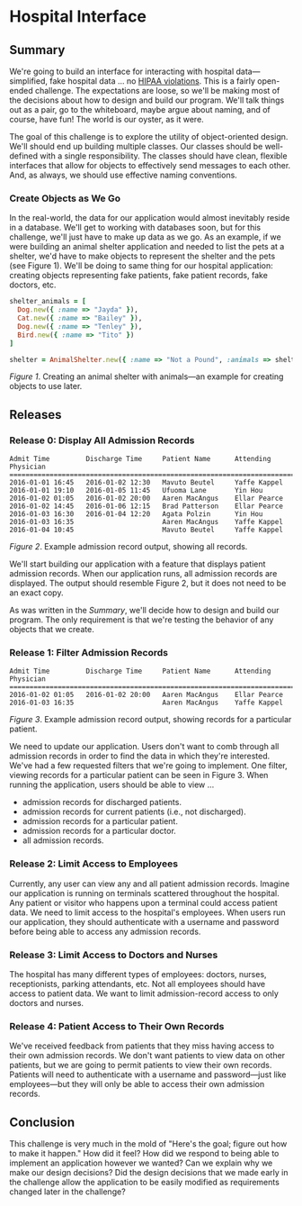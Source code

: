 # Hospital Interface 
 
## Summary 
We're going to build an interface for interacting with hospital data—simplified, fake hospital data ... no [HIPAA violations][wikipedia hipaa privacy].  This is a fairly open-ended challenge.  The expectations are loose, so we'll be making most of the decisions about how to design and build our program.  We'll talk things out as a pair, go to the whiteboard, maybe argue about naming, and of course, have fun!  The world is our oyster, as it were.

The goal of this challenge is to explore the utility of object-oriented design.  We'll should end up building multiple classes.  Our classes should be well-defined with a single responsibility.  The classes should have clean, flexible interfaces that allow for objects to effectively send messages to each other.  And, as always, we should use effective naming conventions.


### Create Objects as We Go
In the real-world, the data for our application would almost inevitably reside in a database.  We'll get to working with databases soon, but for this challenge, we'll just have to make up data as we go.  As an example, if we were building an animal shelter application and needed to list the pets at a shelter, we'd have to make objects to represent the shelter and the pets (see Figure 1).  We'll be doing to same thing for our hospital application:  creating objects representing fake patients, fake patient records, fake doctors, etc.

```ruby
shelter_animals = [
  Dog.new({ :name => "Jayda" }),
  Cat.new({ :name => "Bailey" }),
  Dog.new({ :name => "Tenley" }),
  Bird.new({ :name => "Tito" })
]

shelter = AnimalShelter.new({ :name => "Not a Pound", :animals => shelter_animals })
```
*Figure 1*.  Creating an animal shelter with animals—an example for creating objects to use later.


## Releases
### Release 0: Display All Admission Records
```
Admit Time         Discharge Time     Patient Name      Attending Physician
===========================================================================
2016-01-01 16:45   2016-01-02 12:30   Mavuto Beutel     Yaffe Kappel
2016-01-01 19:10   2016-01-05 11:45   Ufuoma Lane       Yin Hou
2016-01-02 01:05   2016-01-02 20:00   Aaren MacAngus    Ellar Pearce
2016-01-02 14:45   2016-01-06 12:15   Brad Patterson    Ellar Pearce
2016-01-03 16:30   2016-01-04 12:20   Agata Polzin      Yin Hou
2016-01-03 16:35                      Aaren MacAngus    Yaffe Kappel
2016-01-04 10:45                      Mavuto Beutel     Yaffe Kappel
```
*Figure 2*.  Example admission record output, showing all records.

We'll start building our application with a feature that displays patient admission records.  When our application runs, all admission records are displayed.  The output should resemble Figure 2, but it does not need to be an exact copy.

As was written in the *Summary*, we'll decide how to design and build our program.  The only requirement is that we're testing the behavior of any objects that we create.


### Release 1: Filter Admission Records
```
Admit Time         Discharge Time     Patient Name      Attending Physician
===========================================================================
2016-01-02 01:05   2016-01-02 20:00   Aaren MacAngus    Ellar Pearce
2016-01-03 16:35                      Aaren MacAngus    Yaffe Kappel
```
*Figure 3*.  Example admission record output, showing records for a particular patient.

We need to update our application.  Users don't want to comb through all admission records in order to find the data in which they're interested.  We've had a few requested filters that we're going to implement.  One filter, viewing records for a particular patient can be seen in Figure 3.  When running the application, users should be able to view ...

- admission records for discharged patients.
- admission records for current patients (i.e., not discharged).
- admission records for a particular patient.
- admission records for a particular doctor.
- all admission records.


### Release 2:  Limit Access to Employees
Currently, any user can view any and all patient admission records.  Imagine our application is running on terminals scattered throughout the hospital.  Any patient or visitor who happens upon a terminal could access patient data.  We need to limit access to the hospital's employees.  When users run our application, they should authenticate with a username and password before being able to access any admission records.


### Release 3:  Limit Access to Doctors and Nurses 
The hospital has many different types of employees:  doctors, nurses, receptionists, parking attendants, etc.  Not all employees should have access to patient data.  We want to limit admission-record access to only doctors and nurses.


### Release 4:  Patient Access to Their Own Records
We've received feedback from patients that they miss having access to their own admission records.  We don't want patients to view data on other patients, but we are going to permit patients to view their own records.  Patients will need to authenticate with a username and password—just like employees—but they will only be able to access their own admission records.


## Conclusion
This challenge is very much in the mold of "Here's the goal; figure out how to make it happen."  How did it feel?  How did we respond to being able to implement an application however we wanted?  Can we explain why we make our design decisions?  Did the design decisions that we made early in the challenge allow the application to be easily modified as requirements changed later in the challenge?


[wikipedia hipaa privacy]: https://en.wikipedia.org/wiki/Health_Insurance_Portability_and_Accountability_Act#Privacy_Rule



